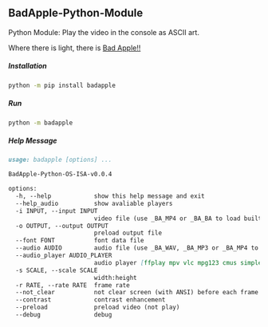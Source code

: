 ## BadApple-Python-Module

Python Module: Play the video in the console as ASCII art.

Where there is light, there is [Bad Apple!!](https://www.youtube.com/watch?v=FtutLA63Cp8)

##### Installation

```sh
python -m pip install badapple
```

##### Run

```sh
python -m badapple
```

##### Help Message

```markdown
usage: badapple [options] ... 

BadApple-Python-OS-ISA-v0.0.4

options:
  -h, --help            show this help message and exit
  --help_audio          show avaliable players
  -i INPUT, --input INPUT
                        video file (use _BA_MP4 or _BA_BA to load built-in video)
  -o OUTPUT, --output OUTPUT
                        preload output file
  --font FONT           font data file
  --audio AUDIO         audio file (use _BA_WAV, _BA_MP3 or _BA_MP4 to load built-in audio)
  --audio_player AUDIO_PLAYER
                        audio player [ffplay mpv vlc mpg123 cmus simpleaudio pyaudio playsound pydub auto]
  -s SCALE, --scale SCALE
                        width:height
  -r RATE, --rate RATE  frame rate
  --not_clear           not clear screen (with ANSI) before each frame
  --contrast            contrast enhancement
  --preload             preload video (not play)
  --debug               debug
```
